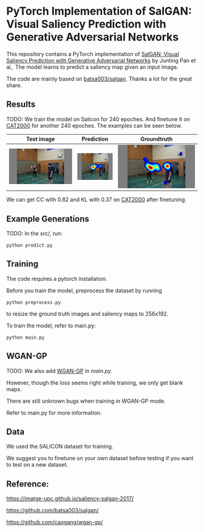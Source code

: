 PyTorch Implementation of SalGAN: Visual Saliency Prediction with Generative Adversarial Networks
=====================================

This repository contains a PyTorch implementation of [SalGAN: Visual Saliency Prediction with Generative Adversarial Networks](https://github.com/imatge-upc/saliency-salgan-2017) by Junting Pan et al,. The model learns to predict a saliency map given an input image.

The code are mainly based on [batsa003/salgan](https://github.com/batsa003/salgan).
Thanks a lot for the great share.

Results
-------------------
TODO: We train the model on Salicon for 240 epoches. And finetune it on [CAT2000](http://saliency.mit.edu/datasets.html) for another 240 epoches. The examples can be seen below.

Test image | Prediction | Groundtruth
:-------------------------:|:-------------------------:|:-------------------------:
<img src="image/Action_139.jpg">  |  <img src="image/prediction.jpg">  |  <img src="image/gt.jpg">

We can get CC with 0.82 and KL with 0.37 on [CAT2000](http://saliency.mit.edu/datasets.html) after finetuning.

Example Generations
-------------------
TODO: In the src/, run:
```
python predict.py
```


Training
--------
The code requires a pytorch installation.

Before you train the model, preprocess the dataset by running
```
python preprocess.py
```
to resize the ground truth images and saliency maps to 256x192.

To train the model, refer to main.py:
```
python main.py
```

WGAN-GP
--------
TODO: We also add [WGAN-GP](https://github.com/caogang/wgan-gp/) in *main.py*.

However, though the loss seems right while training, we only get blank maps.

There are still unknown bugs when training in WGAN-GP mode.

Refer to main.py for more information.

Data
----
We used the SALICON dataset for training.

We suggest you to finetune on your own dataset before testing if you want to test on a new dataset.

Reference:
---------
https://imatge-upc.github.io/saliency-salgan-2017/

https://github.com/batsa003/salgan/

https://github.com/caogang/wgan-gp/
